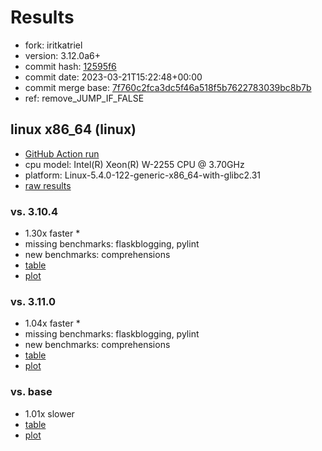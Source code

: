 # Results

- fork: iritkatriel
- version: 3.12.0a6+
- commit hash: [12595f6](https://github.com/iritkatriel/cpython/commit/12595f6)
- commit date: 2023-03-21T15:22:48+00:00
- commit merge base: [7f760c2fca3dc5f46a518f5b7622783039bc8b7b](https://github.com/iritkatriel/cpython/commit/7f760c2fca3dc5f46a518f5b7622783039bc8b7b)
- ref: remove_JUMP_IF_FALSE

## linux x86_64 (linux)

- [GitHub Action run](https://github.com/faster-cpython/benchmarking/actions/runs/4481694268)
- cpu model: Intel(R) Xeon(R) W-2255 CPU @ 3.70GHz
- platform: Linux-5.4.0-122-generic-x86_64-with-glibc2.31
- [raw results](bm-20230321-linux-x86_64-iritkatriel-remove_JUMP_IF_FALSE-3.12.0a6%2B-12595f6.json)

### vs. 3.10.4

- 1.30x faster \*
- missing benchmarks: flaskblogging, pylint
- new benchmarks: comprehensions
- [table](bm-20230321-linux-x86_64-iritkatriel-remove_JUMP_IF_FALSE-3.12.0a6%2B-12595f6-vs-3.10.4.md)
- [plot](bm-20230321-linux-x86_64-iritkatriel-remove_JUMP_IF_FALSE-3.12.0a6%2B-12595f6-vs-3.10.4.png)

### vs. 3.11.0

- 1.04x faster \*
- missing benchmarks: flaskblogging, pylint
- new benchmarks: comprehensions
- [table](bm-20230321-linux-x86_64-iritkatriel-remove_JUMP_IF_FALSE-3.12.0a6%2B-12595f6-vs-3.11.0.md)
- [plot](bm-20230321-linux-x86_64-iritkatriel-remove_JUMP_IF_FALSE-3.12.0a6%2B-12595f6-vs-3.11.0.png)

### vs. base

- 1.01x slower
- [table](bm-20230321-linux-x86_64-iritkatriel-remove_JUMP_IF_FALSE-3.12.0a6%2B-12595f6-vs-base.md)
- [plot](bm-20230321-linux-x86_64-iritkatriel-remove_JUMP_IF_FALSE-3.12.0a6%2B-12595f6-vs-base.png)

